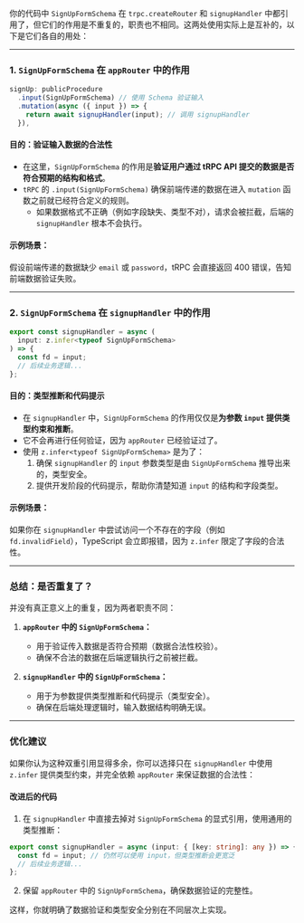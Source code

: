 你的代码中 `SignUpFormSchema` 在 `trpc.createRouter` 和 `signupHandler` 中都引用了，但它们的作用是不重复的，职责也不相同。这两处使用实际上是互补的，以下是它们各自的用处：

---

### **1. `SignUpFormSchema` 在 `appRouter` 中的作用**

```typescript
signUp: publicProcedure
  .input(SignUpFormSchema) // 使用 Schema 验证输入
  .mutation(async ({ input }) => {
    return await signupHandler(input); // 调用 signupHandler
  }),
```

#### **目的：验证输入数据的合法性**

- 在这里，`SignUpFormSchema` 的作用是**验证用户通过 tRPC API 提交的数据是否符合预期的结构和格式**。
- `tRPC` 的 `.input(SignUpFormSchema)` 确保前端传递的数据在进入 `mutation` 函数之前就已经符合定义的规则。
  - 如果数据格式不正确（例如字段缺失、类型不对），请求会被拦截，后端的 `signupHandler` 根本不会执行。

#### **示例场景：**

假设前端传递的数据缺少 `email` 或 `password`，tRPC 会直接返回 400 错误，告知前端数据验证失败。

---

### **2. `SignUpFormSchema` 在 `signupHandler` 中的作用**

```typescript
export const signupHandler = async (
  input: z.infer<typeof SignUpFormSchema>
) => {
  const fd = input;
  // 后续业务逻辑...
};
```

#### **目的：类型推断和代码提示**

- 在 `signupHandler` 中，`SignUpFormSchema` 的作用仅仅是**为参数 `input` 提供类型约束和推断**。
- 它不会再进行任何验证，因为 `appRouter` 已经验证过了。
- 使用 `z.infer<typeof SignUpFormSchema>` 是为了：
  1. 确保 `signupHandler` 的 `input` 参数类型是由 `SignUpFormSchema` 推导出来的，类型安全。
  2. 提供开发阶段的代码提示，帮助你清楚知道 `input` 的结构和字段类型。

#### **示例场景：**

如果你在 `signupHandler` 中尝试访问一个不存在的字段（例如 `fd.invalidField`），TypeScript 会立即报错，因为 `z.infer` 限定了字段的合法性。

---

### **总结：是否重复了？**

并没有真正意义上的重复，因为两者职责不同：

1. **`appRouter` 中的 `SignUpFormSchema`：**

   - 用于验证传入数据是否符合预期（数据合法性校验）。
   - 确保不合法的数据在后端逻辑执行之前被拦截。

2. **`signupHandler` 中的 `SignUpFormSchema`：**
   - 用于为参数提供类型推断和代码提示（类型安全）。
   - 确保在后端处理逻辑时，输入数据结构明确无误。

---

### **优化建议**

如果你认为这种双重引用显得多余，你可以选择只在 `signupHandler` 中使用 `z.infer` 提供类型约束，并完全依赖 `appRouter` 来保证数据的合法性：

#### 改进后的代码

1. 在 `signupHandler` 中直接去掉对 `SignUpFormSchema` 的显式引用，使用通用的类型推断：

```typescript
export const signupHandler = async (input: { [key: string]: any }) => {
  const fd = input; // 仍然可以使用 input，但类型推断会更宽泛
  // 后续业务逻辑...
};
```

2. 保留 `appRouter` 中的 `SignUpFormSchema`，确保数据验证的完整性。

这样，你就明确了数据验证和类型安全分别在不同层次上实现。
